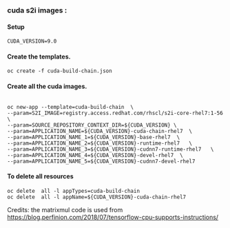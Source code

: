 ### cuda s2i images :

#### Setup 
```
CUDA_VERSION=9.0
```

#### Create the templates.
```
oc create -f cuda-build-chain.json
```

#### Create all the cuda images.
```

oc new-app --template=cuda-build-chain  \
--param=S2I_IMAGE=registry.access.redhat.com/rhscl/s2i-core-rhel7:1-56  \
--param=SOURCE_REPOSITORY_CONTEXT_DIR=${CUDA_VERSION} \
--param=APPLICATION_NAME=${CUDA_VERSION}-cuda-chain-rhel7  \
--param=APPLICATION_NAME_1=${CUDA_VERSION}-base-rhel7  \
--param=APPLICATION_NAME_2=${CUDA_VERSION}-runtime-rhel7   \
--param=APPLICATION_NAME_3=${CUDA_VERSION}-cudnn7-runtime-rhel7   \
--param=APPLICATION_NAME_4=${CUDA_VERSION}-devel-rhel7  \
--param=APPLICATION_NAME_5=${CUDA_VERSION}-cudnn7-devel-rhel7 
```

#### To delete all resources
```
oc delete  all -l appTypes=cuda-build-chain
oc delete  all -l appName=${CUDA_VERSION}-cuda-chain-rhel7

```
Credits: the matrixmul code is used from https://blog.perfinion.com/2018/07/tensorflow-cpu-supports-instructions/
